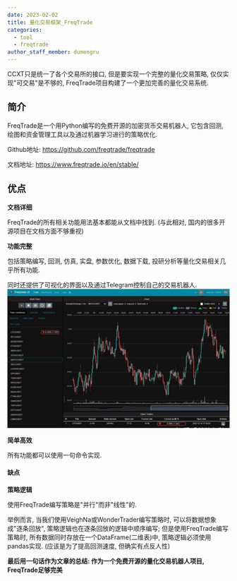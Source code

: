 ```yaml
---
date: 2023-02-02
title: 量化交易框架_FreqTrade
categories:
  - tool
  - freqtrade
author_staff_member: dumengru
---
```


CCXT只是统一了各个交易所的接口, 但是要实现一个完整的量化交易策略, 仅仅实现"可交易"是不够的, FreqTrade项目构建了一个更加完善的量化交易系统. 

## 简介

FreqTrade是一个用Python编写的免费开源的加密货币交易机器人, 它包含回测, 绘图和资金管理工具以及通过机器学习进行的策略优化.

Github地址: https://github.com/freqtrade/freqtrade

文档地址: https://www.freqtrade.io/en/stable/

## 优点

**文档详细**

FreqTrade的所有相关功能用法基本都能从文档中找到. (与此相对, 国内的很多开源项目在文档方面不够重视)

**功能完整**

包括策略编写, 回测, 仿真, 实盘, 参数优化, 数据下载, 投研分析等量化交易相关几乎所有功能.

同时还提供了可视化的界面以及通过Telegram控制自己的交易机器人.
![](../images/202302020031.png)

**简单高效**

所有功能都可以使用一句命令实现.

#### 缺点

**策略逻辑**

使用FreqTrade编写策略是"并行"而非"线性"的.

举例而言, 当我们使用VeighNa或WonderTrader编写策略时, 可以将数据想象成"逐条回放", 策略逻辑也在逐条回放的逻辑中顺序编写; 但是使用FreqTrade编写策略时, 所有数据同时存放在一个DataFrame(二维表)中, 策略逻辑必须使用pandas实现. (应该是为了提高回测速度, 但确实有点反人性)

**最后用一句话作为文章的总结: 作为一个免费开源的量化交易机器人项目, FreqTrade足够完美**